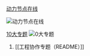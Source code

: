 [动力节点在线](https://i.bjpowernode.com/subject/jgs.html)

![动力节点在线](http://img.geekyspace.cn/pictures/2025/20250315230133236.png)

[10大专题](https://www.bjpowernode.com/kecheng/jgs.html)
![0大专题](http://img.geekyspace.cn/pictures/2025/20250315230059060.png)

1. [[工程协作专题（README）]]